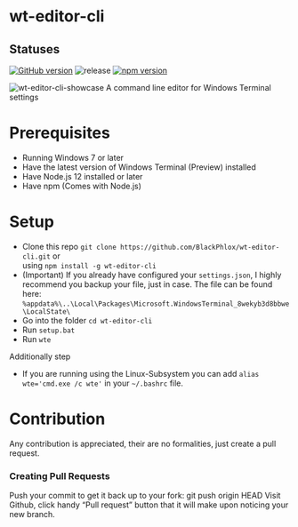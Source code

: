 # wt-editor-cli
## Statuses
[![GitHub version](https://badge.fury.io/gh/BlackPhlox%2Fwt-editor-cli.svg)](https://badge.fury.io/gh/BlackPhlox%2Fwt-editor-cli)
![release](https://github.com/BlackPhlox/wt-editor-cli/workflows/release/badge.svg)
[![npm version](https://badge.fury.io/js/wt-editor-cli.svg)](https://badge.fury.io/js/wt-editor-cli)

![wt-editor-cli-showcase](https://user-images.githubusercontent.com/25123512/68077919-ba2a4980-fdcc-11e9-879f-6e1fecb6bb20.gif)
A command line editor for Windows Terminal settings

# Prerequisites
  - Running Windows 7 or later
  - Have the latest version of Windows Terminal (Preview) installed
  - Have Node.js 12 installed or later
  - Have npm (Comes with Node.js)
# Setup
  - Clone this repo ```git clone https://github.com/BlackPhlox/wt-editor-cli.git``` or<br> using ```npm install -g wt-editor-cli ```
  - (Important) If you already have configured your `settings.json`, I highly recommend you backup your file, just in case. The file can be found here: `%appdata%\..\Local\Packages\Microsoft.WindowsTerminal_8wekyb3d8bbwe\LocalState\`
  - Go into the folder `cd wt-editor-cli`
  - Run `setup.bat`
  - Run `wte`
  
  Additionally step
  - If you are running using the Linux-Subsystem you can add `alias wte='cmd.exe /c wte'` in your `~/.bashrc` file.

# Contribution

Any contribution is appreciated, their are no formalities, just create a pull request.

### Creating Pull Requests
  Push your commit to get it back up to your fork: git push origin HEAD
  Visit Github, click handy “Pull request” button that it will make upon noticing your new branch.
